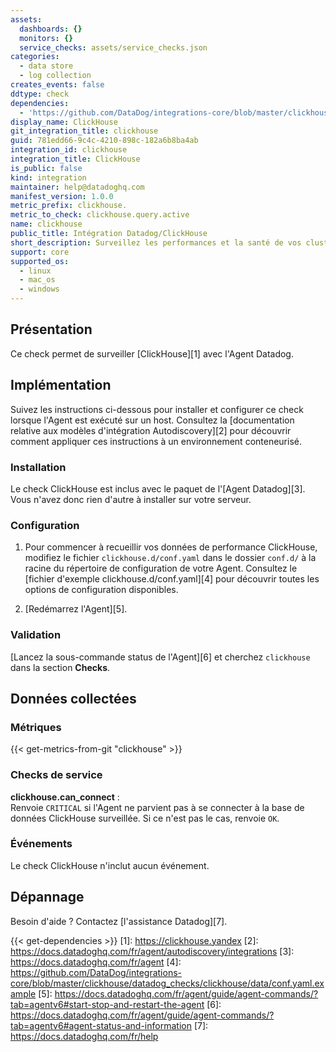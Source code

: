 ```yaml
---
assets:
  dashboards: {}
  monitors: {}
  service_checks: assets/service_checks.json
categories:
  - data store
  - log collection
creates_events: false
ddtype: check
dependencies:
  - 'https://github.com/DataDog/integrations-core/blob/master/clickhouse/README.md'
display_name: ClickHouse
git_integration_title: clickhouse
guid: 781edd66-9c4c-4210-898c-182a6b8ba4ab
integration_id: clickhouse
integration_title: ClickHouse
is_public: false
kind: integration
maintainer: help@datadoghq.com
manifest_version: 1.0.0
metric_prefix: clickhouse.
metric_to_check: clickhouse.query.active
name: clickhouse
public_title: Intégration Datadog/ClickHouse
short_description: Surveillez les performances et la santé de vos clusters ClickHouse.
support: core
supported_os:
  - linux
  - mac_os
  - windows
---
```

## Présentation

Ce check permet de surveiller [ClickHouse][1] avec l'Agent Datadog.

## Implémentation

Suivez les instructions ci-dessous pour installer et configurer ce check lorsque l'Agent est exécuté sur un host. Consultez la [documentation relative aux modèles d'intégration Autodiscovery][2] pour découvrir comment appliquer ces instructions à un environnement conteneurisé.

### Installation

Le check ClickHouse est inclus avec le paquet de l'[Agent Datadog][3].
Vous n'avez donc rien d'autre à installer sur votre serveur.

### Configuration

1. Pour commencer à recueillir vos données de performance ClickHouse, modifiez le fichier `clickhouse.d/conf.yaml` dans le dossier `conf.d/` à la racine du répertoire de configuration de votre Agent. Consultez le [fichier d'exemple clickhouse.d/conf.yaml][4] pour découvrir toutes les options de configuration disponibles.

2. [Redémarrez l'Agent][5].

### Validation

[Lancez la sous-commande status de l'Agent][6] et cherchez `clickhouse` dans la section **Checks**.

## Données collectées

### Métriques
{{< get-metrics-from-git "clickhouse" >}}


### Checks de service

**clickhouse.can_connect** :<br>
Renvoie `CRITICAL` si l'Agent ne parvient pas à se connecter à la base de données ClickHouse surveillée. Si ce n'est pas le cas, renvoie `OK`.

### Événements

Le check ClickHouse n'inclut aucun événement.

## Dépannage

Besoin d'aide ? Contactez [l'assistance Datadog][7].



{{< get-dependencies >}}
[1]: https://clickhouse.yandex
[2]: https://docs.datadoghq.com/fr/agent/autodiscovery/integrations
[3]: https://docs.datadoghq.com/fr/agent
[4]: https://github.com/DataDog/integrations-core/blob/master/clickhouse/datadog_checks/clickhouse/data/conf.yaml.example
[5]: https://docs.datadoghq.com/fr/agent/guide/agent-commands/?tab=agentv6#start-stop-and-restart-the-agent
[6]: https://docs.datadoghq.com/fr/agent/guide/agent-commands/?tab=agentv6#agent-status-and-information
[7]: https://docs.datadoghq.com/fr/help
